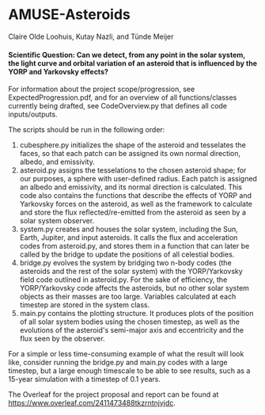 # AMUSE-Asteroids

Claire Olde Loohuis, Kutay Nazli, and Tünde Meijer

#### Scientific Question: Can we detect, from any point in the solar system, the light curve and orbital variation of an asteroid that is influenced by the YORP and Yarkovsky effects?

For information about the project scope/progression, see ExpectedProgression.pdf, and for an overview of all functions/classes currently being drafted, see CodeOverview.py that defines all code inputs/outputs.

The scripts should be run in the following order:
1. cubesphere.py initializes the shape of the asteroid and tesselates the faces, so that each patch can be assigned its own normal direction, albedo, and emissivity.
2. asteroid.py assigns the tesselations to the chosen asteroid shape; for our purposes, a sphere with user-defined radius. Each patch is assigned an albedo and emissivity, and its normal direction is calculated. This code also contains the functions that describe the effects of YORP and Yarkovsky forces on the asteroid, as well as the framework to calculate and store the flux reflected/re-emitted from the asteroid as seen by a solar system observer.
3. system.py creates and houses the solar system, including the Sun, Earth, Jupiter, and input asteroids. It calls the flux and acceleration codes from asteroid.py, and stores them in a function that can later be called by the bridge to update the positions of all celestial bodies.
4. bridge.py evolves the system by bridging two n-body codes (the asteroids and the rest of the solar system) with the YORP/Yarkovsky field code outlined in asteroid.py. For the sake of efficiency, the YORP/Yarkovsky code affects the asteroids, but no other solar system objects as their masses are too large. Variables calculated at each timestep are stored in the system class.
5. main.py contains the plotting structure. It produces plots of the position of all solar system bodies using the chosen timestep, as well as the evolutions of the asteroid's semi-major axis and eccentricity and the flux seen by the observer.

For a simple or less time-consuming example of what the result will look like, consider running the bridge.py and main.py codes with a large timestep, but a large enough timescale to be able to see results, such as a 15-year simulation with a timestep of 0.1 years.

The Overleaf for the project proposal and report can be found at https://www.overleaf.com/2411473488tkzrntnjvjdc.

